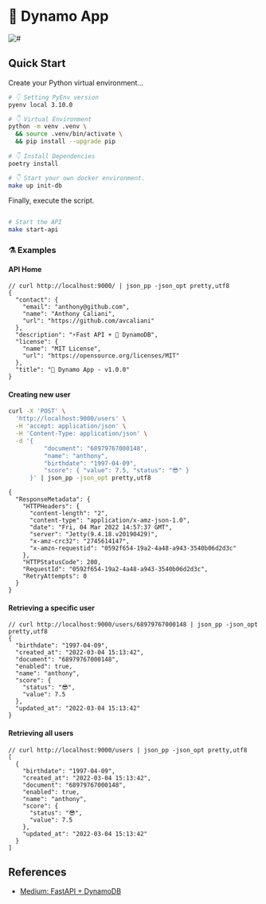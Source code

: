 # 🦖 Dynamo App

![#](https://img.shields.io/badge/python-3.10.x-yellow.svg)

## Quick Start

Create your Python virtual environment...

```bash
# 👇 Setting PyEnv version
pyenv local 3.10.0

# 👇 Virtual Environment
python -m venv .venv \
  && source .venv/bin/activate \
  && pip install --upgrade pip
 
# 👇 Install Dependencies
poetry install

# 👇 Start your own docker environment.
make up init-db
```

Finally, execute the script.

```bash

# Start the API
make start-api
```

### ⚗️ Examples

#### API Home

```json5
// curl http://localhost:9000/ | json_pp -json_opt pretty,utf8
{
  "contact": {
    "email": "anthony@github.com",
    "name": "Anthony Caliani",
    "url": "https://github.com/avcaliani"
  },
  "description": "⚡️Fast API + 🦖 DynamoDB",
  "license": {
    "name": "MIT License",
    "url": "https://opensource.org/licenses/MIT"
  },
  "title": "🦖 Dynamo App - v1.0.0"
}
```

#### Creating new user

```bash
curl -X 'POST' \
  'http://localhost:9000/users' \
  -H 'accept: application/json' \
  -H 'Content-Type: application/json' \
  -d '{ 
          "document": "68979767000148", 
          "name": "anthony", 
          "birthdate": "1997-04-09", 
          "score": { "value": 7.5, "status": "😎" } 
      }' | json_pp -json_opt pretty,utf8
```

```json5
{
  "ResponseMetadata": {
    "HTTPHeaders": {
      "content-length": "2",
      "content-type": "application/x-amz-json-1.0",
      "date": "Fri, 04 Mar 2022 14:57:37 GMT",
      "server": "Jetty(9.4.18.v20190429)",
      "x-amz-crc32": "2745614147",
      "x-amzn-requestid": "0592f654-19a2-4a48-a943-3540b06d2d3c"
    },
    "HTTPStatusCode": 200,
    "RequestId": "0592f654-19a2-4a48-a943-3540b06d2d3c",
    "RetryAttempts": 0
  }
}
```

#### Retrieving a specific user

````json5
// curl http://localhost:9000/users/68979767000148 | json_pp -json_opt pretty,utf8
{
  "birthdate": "1997-04-09",
  "created_at": "2022-03-04 15:13:42",
  "document": "68979767000148",
  "enabled": true,
  "name": "anthony",
  "score": {
    "status": "😎",
    "value": 7.5
  },
  "updated_at": "2022-03-04 15:13:42"
}
````

#### Retrieving all users

````json5
// curl http://localhost:9000/users | json_pp -json_opt pretty,utf8
[
  {
    "birthdate": "1997-04-09",
    "created_at": "2022-03-04 15:13:42",
    "document": "68979767000148",
    "enabled": true,
    "name": "anthony",
    "score": {
      "status": "😎",
      "value": 7.5
    },
    "updated_at": "2022-03-04 15:13:42"
  }
]
````

## References

- [Medium: FastAPI + DynamoDB](https://medium.com/nerd-for-tech/introduction-to-fastapi-and-local-dynamodb-595c990ed0f8)